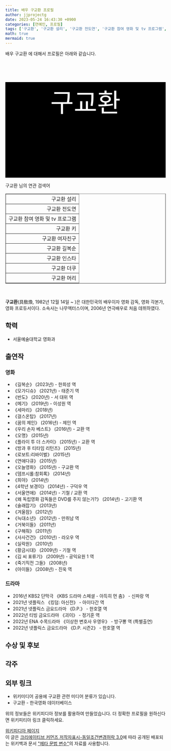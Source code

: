 ```yaml
---
title: 배우 구교환 프로필
author: jjprojectg
date: 2023-05-24 16:43:30 +0900
categories: [연예인, 프로필]
tags: ['구교환', '구교환 설리', '구교환 전도연', '구교환 참여 영화 및 tv 프로그램', '구교환 키', '구교환 여자친구', '구교환 길복순', '구교환 인스타', '구교환 더쿠', '구교환 머리']
math: true
mermaid: true
---
```


<p>
배우 구교환 에 대해서  프로필은 아래와 같습니다. 
</p>
<div class="textimage_container" style="background-color:black ; width:100%; height:300px; ">
  <p style=" color: white; text-align: center;font-size:80">구교환</p>
</div>
<p>
 구교환 님의 연관 검색어
</p>
<table  border="1" class="dataframe"> <tr style="text-align: right;"> <td> 구교환 설리 </td></tr> <tr style="text-align: right;"> <td> 구교환 전도연 </td></tr> <tr style="text-align: right;"> <td> 구교환 참여 영화 및 tv 프로그램 </td></tr> <tr style="text-align: right;"> <td> 구교환 키 </td></tr> <tr style="text-align: right;"> <td> 구교환 여자친구 </td></tr> <tr style="text-align: right;"> <td> 구교환 길복순 </td></tr> <tr style="text-align: right;"> <td> 구교환 인스타 </td></tr> <tr style="text-align: right;"> <td> 구교환 더쿠 </td></tr> <tr style="text-align: right;"> <td> 구교환 머리 </td></tr></table>
<br />
<p><span></span>
</p>
<p><b>구교환</b>(具敎煥, 1982년 12월 14일 ~ )은  대한민국의 배우이자 영화 감독, 영화 각본가, 영화 프로듀서이다. 소속사는 나무엑터스이며, 2006년 연극배우로 처음 데뷔하였다.
</p>

<h2>학력</h2>
<ul><li>서울예술대학교 영화과</li></ul>

<h2>출연작</h2>
<h3>영화</h3>
<ul><li>《길복순》 (2023년) - 한희성 역</li>
<li>《모가디슈》 (2021년) - 태준기 역</li>
<li>《반도》 (2020년) - 서 대위 역</li>
<li>《메기》 (2019년) - 이성원 역</li>
<li>《세마리》 (2018년)</li>
<li>《걸스온탑》 (2017년)</li>
<li>《꿈의 제인》 (2016년) - 제인 역</li>
<li>《우리 손자 베스트》 (2016년) - 교환 역</li>
<li>《오명》 (2015년)</li>
<li>《플라이 투 더 스카이》 (2015년) - 교환 역</li>
<li>《방과 후 티타임 리턴즈》 (2015년)</li>
<li>《로보트:리바이벌》 (2015년)</li>
<li>《연애다큐》 (2015년)</li>
<li>《오늘영화》 (2015년) - 구교환 역</li>
<li>《뎀프시롤:참회록》 (2014년)</li>
<li>《희야》 (2014년)</li>
<li>《4학년 보경이》 (2014년) - 구덕우 역</li>
<li>《서울연애》 (2014년) - 기철 / 교환 역</li>
<li>《왜 독립영화 감독들은 DVD를 주지 않는가?》 (2014년) - 고기환 역</li>
<li>《술래잡기》 (2013년)</li>
<li>《겨울잠》 (2012년)</li>
<li>《늑대소년》 (2012년) - 만취남 역</li>
<li>《거북이들》 (2011년)</li>
<li>《구해줘》 (2011년)</li>
<li>《사사건건》 (2010년) - 라오우 역</li>
<li>《실락원》 (2010년)</li>
<li>《황금시대》 (2009년) - 기철 역</li>
<li>《김 씨 표류기》 (2009년) - 공익요원 1 역</li>
<li>《죽기직전 그들》 (2008년)</li>
<li>《아이들》 (2008년) - 진욱 역</li></ul>

<h3>드라마</h3>
<ul><li>2016년 KBS2 단막극 《KBS 드라마 스페셜 - 아득히 먼 춤》 - 신파랑 역</li>
<li>2021년 넷플릭스 《킹덤: 아신전》 - 아이다간 역</li>
<li>2021년 넷플릭스 금요드라마 《D.P.》 - 한호열 역</li>
<li>2022년 티빙 금요드라마 《괴이》 - 정기훈 역</li>
<li>2022년 ENA 수목드라마 《이상한 변호사 우영우》 - 방구뽕 역 (특별출연)</li>
<li>2022년 넷플릭스 금요드라마 《D.P. 시즌2》 - 한호열 역</li></ul>

<h2>수상 및 후보</h2>
<h2>각주</h2>
<h2>외부 링크</h2>
<ul><li> 위키미디어 공용에 <span>구교환</span> 관련 미디어 분류가 있습니다.</li>
<li>구교환 - 한국영화 데이터베이스 </li></ul>
<p>
위의 정보들은 위키피디아 정보를 활용하여 만들었습니다. 
더 정확한 프로필을 원하신다면 위키피티아 링크 클릭하세요. 
</p>
<a href="https://ko.wikipedia.org/wiki/구교환" >위키피디아 페이지 </a>


<footer>
이 글은 <a href="https://creativecommons.org/licenses/by-sa/3.0/">크리에이티브 커먼즈 저작자표시-동일조건변경허락 3.0</a>에 따라 공개된 배포되는 위키백과 문서 <a href="https://ko.wikipedia.org/wiki/메타_문법_변수">"메타 문법 변수"</a>의 자료를 사용합니다.
</footer>
